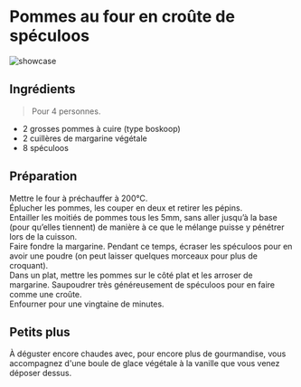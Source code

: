 # Pommes au four en croûte de spéculoos

![showcase](http://123veggie.fr/wp-content/uploads/2015/11/pomme_four.jpg)

## Ingrédients

> Pour 4 personnes.

* 2 grosses pommes à cuire (type boskoop)
* 2 cuillères de margarine végétale
* 8 spéculoos

## Préparation

Mettre le four à préchauffer à 200°C.  
Éplucher les pommes, les couper en deux et retirer les pépins.  
Entailler les moitiés de pommes tous les 5mm, sans aller jusqu’à la base (pour qu’elles tiennent) de manière à ce que le mélange puisse y pénétrer lors de la cuisson.  
Faire fondre la margarine. Pendant ce temps, écraser les spéculoos pour en avoir une poudre (on peut laisser quelques morceaux pour plus de croquant).  
Dans un plat, mettre les pommes sur le côté plat et les arroser de margarine. Saupoudrer très généreusement de spéculoos pour en faire comme une croûte.  
Enfourner pour une vingtaine de minutes.

## Petits plus

À déguster encore chaudes avec, pour encore plus de gourmandise, vous accompagnez d'une boule de glace végétale à la vanille que vous venez déposer dessus.
